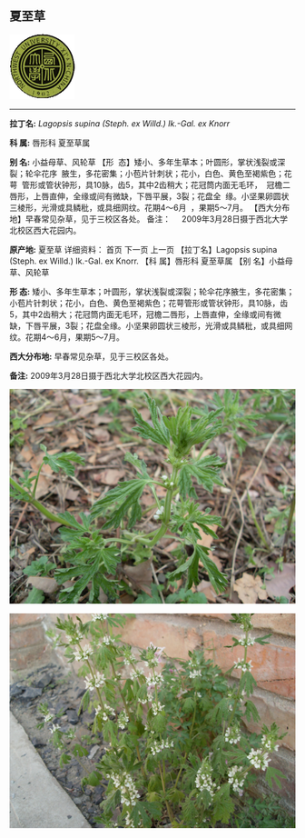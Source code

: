 ## 夏至草

![西北大学校园网络植物志](JPG/nwu.gif)

---

**拉丁名:**  _Lagopsis supina (Steph. ex Willd.) Ik.-Gal. ex Knorr_

**科 属:** 唇形科 夏至草属

**别 名:** 小益母草、风轮草
【形  态】矮小、多年生草本；叶圆形，掌状浅裂或深裂；轮伞花序
 腋生，多花密集；小苞片针刺状；花小，白色、黄色至褐紫色；花萼
 管形或管状钟形，具10脉，齿5，其中2齿稍大；花冠筒内面无毛环，
 冠檐二唇形，上唇直伸，全缘或间有微缺，下唇平展，3裂；花盘全
 缘。小坚果卵圆状三棱形，光滑或具鳞秕，或具细网纹。花期4～6月
 ，果期5～7月。
【西大分布地】早春常见杂草，见于三校区各处。
备注：
    2009年3月28日摄于西北大学北校区西大花园内。　

**原产地:** 夏至草
详细资料： 首页 下一页 上一页
【拉丁名】Lagopsis supina (Steph. ex Willd.) Ik.-Gal. ex Knorr.
【科 属】唇形科 夏至草属
【别 名】小益母草、风轮草

**形  态:** 矮小、多年生草本；叶圆形，掌状浅裂或深裂；轮伞花序腋生，多花密集；小苞片针刺状；花小，白色、黄色至褐紫色；花萼管形或管状钟形，具10脉，齿5，其中2齿稍大；花冠筒内面无毛环，冠檐二唇形，上唇直伸，全缘或间有微缺，下唇平展，3裂；花盘全缘。小坚果卵圆状三棱形，光滑或具鳞秕，或具细网纹。花期4～6月，果期5～7月。

**西大分布地:** 早春常见杂草，见于三校区各处。

**备注:** 2009年3月28日摄于西北大学北校区西大花园内。　

![夏至草](JPG/夏至草.JPG) 

![夏至草](JPG/夏至草1.JPG) 

